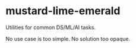 # mustard-lime-emerald
Utilities for common DS/ML/AI tasks.

No use case is too simple. No solution too opaque.
